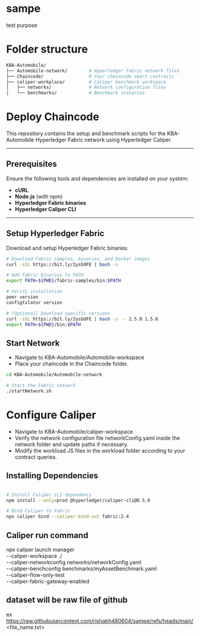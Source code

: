 # sampe
test purpose

# Folder structure
```bash
KBA-Automobile/
├── Automobile-network/        # Hyperledger Fabric network files
├── Chaincode/                 # Your chaincode smart contracts
├── caliper-workplace/         # Caliper benchmark workspace
│   ├── networks/              # Network configuration files
│   └── benchmarks/            # Benchmark scenarios
```

# Deploy Chaincode


This repository contains the setup and benchmark scripts for the KBA-Automobile Hyperledger Fabric network using Hyperledger Caliper.

---

## Prerequisites

Ensure the following tools and dependencies are installed on your system:

- **cURL**
- **Node.js** (with npm)
- **Hyperledger Fabric binaries**
- **Hyperledger Caliper CLI**

---


## Setup Hyperledger Fabric

Download and setup Hyperledger Fabric binaries:

```bash
# Download Fabric samples, binaries, and Docker images
curl -sSL https://bit.ly/2ysbOFE | bash -s

# Add Fabric binaries to PATH
export PATH=${PWD}/fabric-samples/bin:$PATH

# Verify installation
peer version
configtxlator version

# (Optional) Download specific versions
curl -sSL https://bit.ly/2ysbOFE | bash -s -- 2.5.0 1.5.6
export PATH=${PWD}/bin:$PATH
```

## Start Network
- Navigate to KBA-Automobile/Automobile-workspace
- Place your chaincode in the Chaincode folder.

```bash
cd KBA-Automobile/Automobile-network

# Start the Fabric network
./startNetwork.sh
```

# Configure Caliper
- Navigate to KBA-Automobile/caliper-workspace
- Verify the network configuration file networkConfig.yaml inside the network folder and update paths if necessary.
- Modify the workload JS files in the workload folder according to your contract queries.

## Installing Dependencies

```bash

# Install Caliper CLI dependency
npm install --only=prod @hyperledger/caliper-cli@0.5.0

# Bind Caliper to Fabric
npx caliper bind --caliper-bind-sut fabric:2.4
```

## Caliper run command
npx caliper launch manager \
  --caliper-workspace ./ \
  --caliper-networkconfig networks/networkConfig.yaml \
  --caliper-benchconfig benchmarks/myAssetBenchmark.yaml \
  --caliper-flow-only-test \
  --caliper-fabric-gateway-enabled

  ## dataset will be raw file of github
  ex https://raw.githubusercontent.com/rishabh480604/sampe/refs/heads/main/<file_name.txt>




